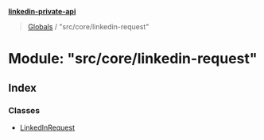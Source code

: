 **[linkedin-private-api](../README.md)**

> [Globals](../globals.md) / "src/core/linkedin-request"

# Module: "src/core/linkedin-request"

## Index

### Classes

* [LinkedInRequest](../classes/_src_core_linkedin_request_.linkedinrequest.md)
